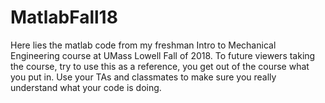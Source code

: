 # MatlabFall18

Here lies the matlab code from my freshman Intro to 
Mechanical Engineering course at UMass Lowell Fall of 2018.
To future viewers taking the course, try to use this as a 
reference, you get out of the course what you put in.
Use your TAs and classmates to make sure you really 
understand what your code is doing. 